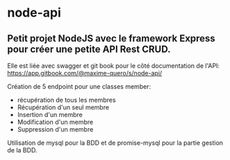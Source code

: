 # node-api

## Petit projet NodeJS avec le framework Express pour créer une petite API Rest CRUD.

Elle est liée avec swagger et git book pour le côté documentation de l'API: 
https://app.gitbook.com/@maxime-quero/s/node-api/

Création de 5 endpoint pour une classes member: 
* récupération de tous les membres
* Récupération d'un seul membre
* Insertion d'un membre
* Modification d'un membre
* Suppression d'un membre

Utilisation de mysql pour la BDD et de promise-mysql pour la partie gestion de la BDD.
